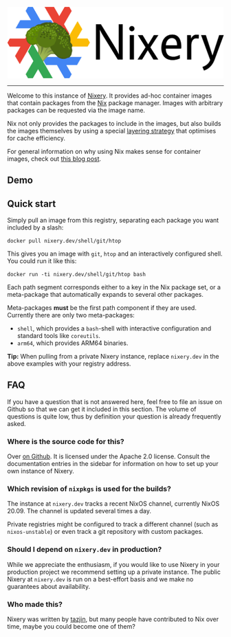 ![Nixery](./nixery-logo.png)

------------

Welcome to this instance of [Nixery][]. It provides ad-hoc container images that
contain packages from the [Nix][] package manager. Images with arbitrary
packages can be requested via the image name.

Nix not only provides the packages to include in the images, but also builds the
images themselves by using a special [layering strategy][] that optimises for
cache efficiency.

For general information on why using Nix makes sense for container images, check
out [this blog post][layers].

## Demo

<script src="https://asciinema.org/a/262583.js" id="asciicast-262583" async data-autoplay="true" data-loop="true"></script>

## Quick start

Simply pull an image from this registry, separating each package you want
included by a slash:

    docker pull nixery.dev/shell/git/htop

This gives you an image with `git`, `htop` and an interactively configured
shell. You could run it like this:

    docker run -ti nixery.dev/shell/git/htop bash

Each path segment corresponds either to a key in the Nix package set, or a
meta-package that automatically expands to several other packages.

Meta-packages **must** be the first path component if they are used. Currently
there are only two meta-packages:
- `shell`, which provides a `bash`-shell with interactive configuration and 
  standard tools like `coreutils`.
- `arm64`, which provides ARM64 binaries.

**Tip:** When pulling from a private Nixery instance, replace `nixery.dev` in
the above examples with your registry address.

## FAQ

If you have a question that is not answered here, feel free to file an issue on
Github so that we can get it included in this section. The volume of questions
is quite low, thus by definition your question is already frequently asked.

### Where is the source code for this?

Over [on Github][Nixery]. It is licensed under the Apache 2.0 license. Consult
the documentation entries in the sidebar for information on how to set up your
own instance of Nixery.

### Which revision of `nixpkgs` is used for the builds?

The instance at `nixery.dev` tracks a recent NixOS channel, currently NixOS
20.09. The channel is updated several times a day.

Private registries might be configured to track a different channel (such as
`nixos-unstable`) or even track a git repository with custom packages.

### Should I depend on `nixery.dev` in production?

While we appreciate the enthusiasm, if you would like to use Nixery in your
production project we recommend setting up a private instance. The public Nixery
at `nixery.dev` is run on a best-effort basis and we make no guarantees about
availability.

### Who made this?

Nixery was written by [tazjin][], but many people have contributed to Nix over
time, maybe you could become one of them?

[Nixery]: https://github.com/tazjin/nixery
[Nix]: https://nixos.org/nix
[layering strategy]: https://storage.googleapis.com/nixdoc/nixery-layers.html
[layers]: https://grahamc.com/blog/nix-and-layered-docker-images
[tazjin]: https://tazj.in
